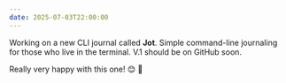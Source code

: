 ```yaml
---
date: 2025-07-03T22:00:00
---
```


Working on a new CLI journal called **Jot**. Simple command-line journaling for those who live in the terminal. V.1 should be on GitHub soon.

Really very happy with this one! 😊 🚀
